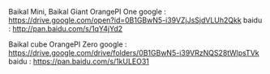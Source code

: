 
Baikal Mini, Baikal Giant
  OrangePI One
  google : https://drive.google.com/open?id=0B1GBwN5-i39VZjJsSjdVLUh2Qkk
  baidu  : http://pan.baidu.com/s/1qY4jYd2 
  
Baikal cube
  OrangePI Zero 
  google : https://drive.google.com/drive/folders/0B1GBwN5-i39VRzNQS28tWlpsTVk
  baidu  : https://pan.baidu.com/s/1kULEO31

